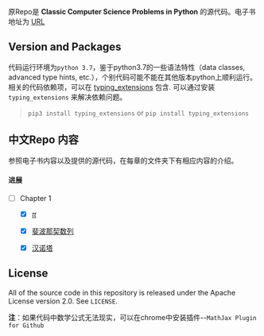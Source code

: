 原Repo是 **Classic Computer Science Problems in Python** 的源代码。电子书地址为 [URL](https://www.manning.com/books/classic-computer-science-problems-in-python)


## Version and Packages
代码运行环境为`python 3.7`，鉴于python3.7的一些语法特性（data classes, advanced type hints, etc.），个别代码可能不能在其他版本python上顺利运行。相关的代码依赖项，可以在
[typing_extensions](https://github.com/python/typing/tree/master/typing_extensions) 包含. 可以通过安装 `typing_extensions` 来解决依赖问题。 
> `pip3 install typing_extensions` or `pip install typing_extensions`

## 中文Repo 内容

参照电子书内容以及提供的源代码，在每章的文件夹下有相应内容的介绍。

#### 进展
- [ ] Chapter 1
    - [X] [$\pi$](./Chapter1/notes/pi.md)
    - [x] [斐波那契数列](./Chapter1/notes/fib.md)
    - [X] [汉诺塔](./Chapter1/notes/hanoi.md)




## License
All of the source code in this repository is released under the Apache License version 2.0. See `LICENSE`.

**注**：如果代码中数学公式无法现实，可以在chrome中安装插件--`MathJax Plugin for Github`